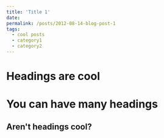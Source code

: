```yaml
---
title: 'Title 1'
date: 
permalink: /posts/2012-08-14-blog-post-1
tags:
  - cool posts
  - category1
  - category2
---
```




Headings are cool
======

You can have many headings
======

Aren't headings cool?
------
